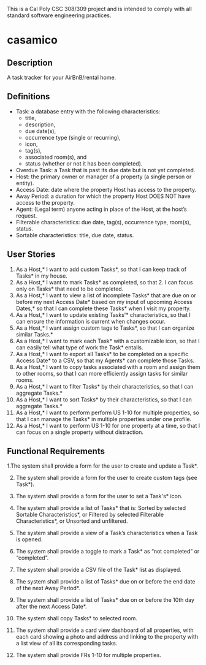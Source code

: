 This is a Cal Poly CSC 308/309 project and is intended to comply with all standard software engineering practices.
# casamico

## Description
A task tracker for your AirBnB/rental home.

## Definitions

* Task: a database entry with the following characteristics:
    * title,
    * description, 
    * due date(s),
    * occurrence type (single or recurring), 
    * icon,
    * tag(s), 
    * associated room(s), and
    * status (whether or not it has been completed).
* Overdue Task: a Task that is past its due date but is not yet completed.
* Host: the primary owner or manager of a property (a single person or entity).
* Access Date: date where the property Host has access to the property.
* Away Period: a duration for which the property Host DOES NOT have access to the property.
* Agent: (Legal term) anyone acting in place of the Host, at the host’s request.
* Filterable characteristics: due date, tag(s), occurrence type, room(s), status.
* Sortable characteristics: title, due date, status.

## User Stories

1. As a Host,* I want to add custom Tasks*, so that I can keep track of Tasks* in my house. 
2. As a Host,* I want to mark Tasks* as completed, so that 2. I can focus only on Tasks* that need to be completed.
3. As a Host,* I want to view a list of incomplete Tasks* that are due on or before my next Access Date* based on my input of upcoming Access Dates,* so that I can complete these Tasks* when I visit my property.
4. As a Host,* I want to update existing Tasks’* characteristics, so that I can ensure the information is current when changes occur.
5. As a Host,* I want assign custom tags to Tasks*, so that I can organize similar Tasks.*
6. As a Host,* I want to mark each Task* with a customizable icon, so that I can easily tell what type of work the Task* entails.
7. As a Host,* I want to export all Tasks* to be completed on a specific Access Date* to a CSV, so that my Agents* can complete those Tasks.
8. As a Host,* I want to copy tasks associated with a room and assign them to other rooms, so that I can more efficiently assign tasks for similar rooms.
9. As a Host,* I want to filter Tasks* by their characteristics, so that I can aggregate Tasks.*
10. As a Host,* I want to sort Tasks* by their characteristics, so that I can aggregate Tasks.*
11. As a Host,* I want to perform perform US 1-10 for multiple properties, so that I can manage the Tasks* in multiple properties under one profile.
12. As a Host,* I want to perform US 1-10 for one property at a time, so that I can focus on a single property without distraction.

## Functional Requirements

1.The system shall provide a form for the user to create and update a Task*.

2. The system shall provide a form for the user to create custom tags (see Task*).

3. The system shall provide a form for the user to set a Task's* icon.

4. The system shall provide a list of Tasks* that is:
Sorted by selected Sortable Characteristics*, or
Filtered by selected Filterable Characteristics*, or
Unsorted and unfiltered.

5. The system shall provide a view of a Task’s characteristics when a Task is opened.

6. The system shall provide a toggle to mark a Task* as “not completed” or “completed”.

7. The system shall provide a CSV file of the Task* list as displayed.

8. The system shall provide a list of Tasks* due on or before the end date of the next Away Period*.

9. The system shall provide a list of Tasks* due on or before the 10th day after the next Access Date*.

10. The system shall copy Tasks* to selected room.

11. The system shall provide a card view dashboard of all properties, with each card showing a photo and address and linking to the property with a list view of all its corresponding tasks. 

12. The system shall provide FRs 1-10 for multiple properties.
